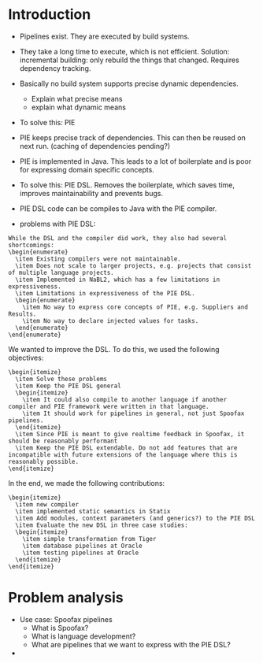 # Introduction
- Pipelines exist. They are executed by build systems.
- They take a long time to execute, which is not efficient. Solution: incremental building: only rebuild the things that changed. Requires dependency tracking.
- Basically no build system supports precise dynamic dependencies.
  - Explain what precise means
  - explain what dynamic means
- To solve this: PIE
- PIE keeps precise track of dependencies. This can then be reused on next run. (caching of dependencies pending?)
- PIE is implemented in Java. This leads to a lot of boilerplate and is poor for expressing domain specific concepts.
- To solve this: PIE DSL. Removes the boilerplate, which saves time, improves maintainability and prevents bugs.
- PIE DSL code can be compiles to Java with the PIE compiler.

- problems with PIE DSL:
```
While the DSL and the compiler did work, they also had several shortcomings:
\begin{enumerate}
  \item Existing compilers were not maintainable.
  \item Does not scale to larger projects, e.g. projects that consist of multiple language projects.
  \item Implemented in NaBL2, which has a few limitations in expressiveness.
  \item Limitations in expressiveness of the PIE DSL.
  \begin{enumerate}
    \item No way to express core concepts of PIE, e.g. Suppliers and Results.
    \item No way to declare injected values for tasks.
  \end{enumerate}
\end{enumerate}
```

We wanted to improve the DSL. To do this, we used the following objectives:

```
\begin{itemize}
  \item Solve these problems
  \item Keep the PIE DSL general
  \begin{itemize}
    \item It could also compile to another language if another compiler and PIE framework were written in that language.
    \item It should work for pipelines in general, not just Spoofax pipelines.
  \end{itemize}
  \item Since PIE is meant to give realtime feedback in Spoofax, it should be reasonably performant
  \item Keep the PIE DSL extendable. Do not add features that are incompatible with future extensions of the language where this is reasonably possible.
\end{itemize}
```

In the end, we made the following contributions:
```
\begin{itemize}
  \item new compiler
  \item implemented static semantics in Statix
  \item Add modules, context parameters (and generics?) to the PIE DSL
  \item Evaluate the new DSL in three case studies:
  \begin{itemize}
    \item simple transformation from Tiger
    \item database pipelines at Oracle
    \item testing pipelines at Oracle
  \end{itemize}
\end{itemize}
```

# Problem analysis

- Use case: Spoofax pipelines
  - What is Spoofax?
  - What is language development?
  - What are pipelines that we want to express with the PIE DSL?
- 